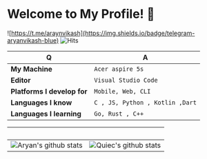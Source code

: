 # Welcome to My Profile! 👋 
![https://t.me/araynvikash](https://img.shields.io/badge/telegram-aryanvikash-blue)
 ![Hits](https://hits.seeyoufarm.com/api/count/incr/badge.svg?url=https://github.com/aryanvikash/)



Q | A
--- | --- 
**My Machine**  | `Acer aspire 5s`
**Editor**  | `Visual Studio Code`
**Platforms I develop for** | `Mobile, Web, CLI`
**Languages I know**  | `C , JS, Python , Kotlin ,Dart`
**Languages I learning** | `Go, Rust , C++`



 ‏‏‎ ‎| ‏‏‎ ‎
 --- | ---
![Aryan's github stats](https://github-readme-stats.vercel.app/api?username=aryanvikash&show_icons=true&theme=radical&include_all_commits=true) | ![Quiec's github stats](https://github-readme-stats.vercel.app/api/top-langs/?username=aryanvikash&theme=radical&layout=compact)

